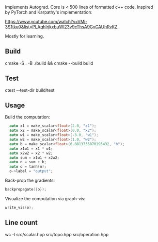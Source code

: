 Implements Autograd. Core is < 500 lines of formatted c++ code. Inspired by PyTorch and Karpathy's implementation:

https://www.youtube.com/watch?v=VMj-3S1tku0&list=PLAqhIrjkxbuWI23v9cThsA9GvCAUhRvKZ

Mostly for learning.


## Build
cmake -S . -B ./build && cmake --build build

## Test
ctest --test-dir build/test

## Usage
Build the computation:
```cpp
  auto x1 = make_scalar<float>(2.0, "x1");
  auto x2 = make_scalar<float>(0.0, "x2");
  auto w1 = make_scalar<float>(-3.0, "w1");
  auto w2 = make_scalar<float>(1.0, "w2");
  auto b = make_scalar<float>(6.8813735870195432, "b");
  auto x1w1 = x1 * w1;
  auto x2w2 = x2 * w2;
  auto sum = x1w1 + x2w2;
  auto n = sum + b;
  auto o = tanh(n);
  o->label = "output";
```

Back-prop the gradients:
```cpp
backpropagate({o});
```

Visualize the computation via graph-vis:
```cpp
write_vis(o);
```
## Line count
wc -l src/scalar.hpp src/topo.hpp src/operation.hpp
